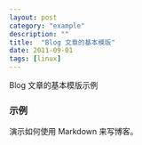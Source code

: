 ```yaml
---
layout: post
category: "example"
description: ""
title:  "Blog 文章的基本模版"
date: 2011-09-01
tags: [linux]
---
```

Blog 文章的基本模版示例

### 示例

演示如何使用 Markdown 来写博客。
